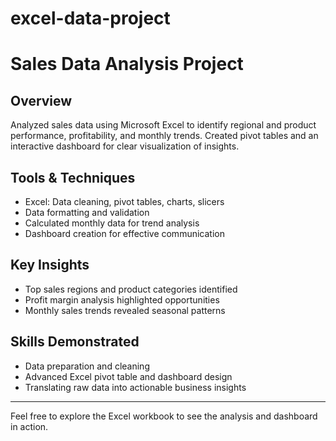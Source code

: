 # excel-data-project

# Sales Data Analysis Project

## Overview  
Analyzed sales data using Microsoft Excel to identify regional and product performance, profitability, and monthly trends. Created pivot tables and an interactive dashboard for clear visualization of insights.

## Tools & Techniques  
- Excel: Data cleaning, pivot tables, charts, slicers  
- Data formatting and validation  
- Calculated monthly data for trend analysis  
- Dashboard creation for effective communication

## Key Insights  
- Top sales regions and product categories identified  
- Profit margin analysis highlighted opportunities  
- Monthly sales trends revealed seasonal patterns

## Skills Demonstrated  
- Data preparation and cleaning  
- Advanced Excel pivot table and dashboard design  
- Translating raw data into actionable business insights

---

Feel free to explore the Excel workbook to see the analysis and dashboard in action.
